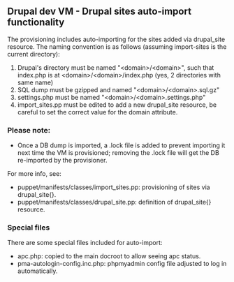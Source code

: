 ## Drupal dev VM - Drupal sites auto-import functionality

The provisioning includes auto-importing for the sites added via drupal\_site
resource. The naming convention is as follows (assuming import-sites is the
current directory):

1. Drupal's directory must be named "\<domain\>/\<domain\>", such that index.php is at
   \<domain\>/\<domain\>/index.php (yes, 2 directories with same name)
2. SQL dump must be gzipped and named "\<domain\>/\<domain\>.sql.gz"
3. settings.php must be named "\<domain\>/\<domain\>.settings.php"
4. import\_sites.pp must be edited to add a new drupal\_site resource,
   be careful to set the correct value for the domain attribute.

### Please note:

- Once a DB dump is imported, a .lock file is added to prevent importing it next
time the VM is provisioned; removing the .lock file will get the DB re-imported
by the provisioner.

For more info, see:
- puppet/manifests/classes/import\_sites.pp: provisioning of sites via drupal\_site{}.
- puppet/manifests/classes/drupal\_site.pp: definition of drupal\_site{} resource.

### Special files

There are some special files included for auto-import:
- apc.php: copied to the main docroot to allow seeing apc status.
- pma-autologin-config.inc.php: phpmyadmin config file adjusted to log in
  automatically.
